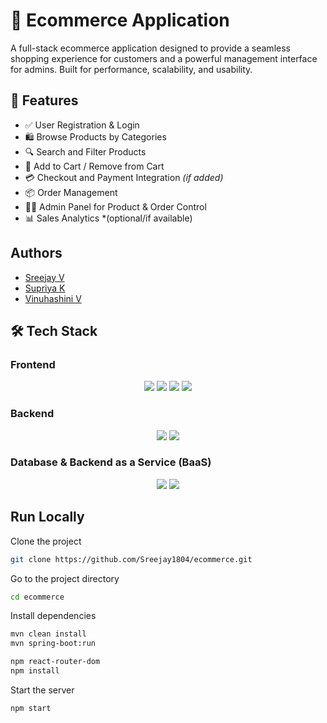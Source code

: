 # 🛒 Ecommerce Application

A full-stack ecommerce application designed to provide a seamless shopping experience for customers and a powerful management interface for admins. Built for performance, scalability, and usability.

## 🚀 Features

- ✅ User Registration & Login
- 🛍️ Browse Products by Categories
- 🔍 Search and Filter Products
- 🛒 Add to Cart / Remove from Cart
- 💳 Checkout and Payment Integration *(if added)*
- 📦 Order Management
- 🧑‍💼 Admin Panel for Product & Order Control
- 📊 Sales Analytics *(optional/if available)

## Authors

- [Sreejay V](https://github.com/Sreejay1804)
- [Supriya K ](https://github.com/supriyak2505)
- [Vinuhashini V](https://github.com/VinuHashini)

## 🛠️ Tech Stack

### Frontend
<div align="center">
  <img src="https://img.shields.io/badge/React-20232A?style=for-the-badge&logo=react&logoColor=61DAFB" />
  <img src="https://img.shields.io/badge/JavaScript-F7DF1E?style=for-the-badge&logo=javascript&logoColor=000" />
  <img src="https://img.shields.io/badge/HTML5-E34F26?style=for-the-badge&logo=html5&logoColor=fff" />
  <img src="https://img.shields.io/badge/CSS3-1572B6?style=for-the-badge&logo=css3&logoColor=fff" />
</div>

### Backend
<div align="center">
  <img src="https://img.shields.io/badge/Node.js-339933?style=for-the-badge&logo=node.js&logoColor=fff" />
  <img src="https://img.shields.io/badge/Spring_Boot-6DB33F?style=for-the-badge&logo=spring-boot&logoColor=fff" />
</div>

### Database & Backend as a Service (BaaS)
<div align="center">
  <img src="https://img.shields.io/badge/PostgreSQL-4169E1?style=for-the-badge&logo=postgresql&logoColor=fff" />
  <img src="https://img.shields.io/badge/Supabase-3ECF8E?style=for-the-badge&logo=supabase&logoColor=fff" />
</div>


## Run Locally

Clone the project

```bash
git clone https://github.com/Sreejay1804/ecommerce.git
```

Go to the project directory

```bash
cd ecommerce
```

Install dependencies

```bash
mvn clean install
mvn spring-boot:run
```

```bash
npm react-router-dom
npm install
```

Start the server

```bash
npm start
```
